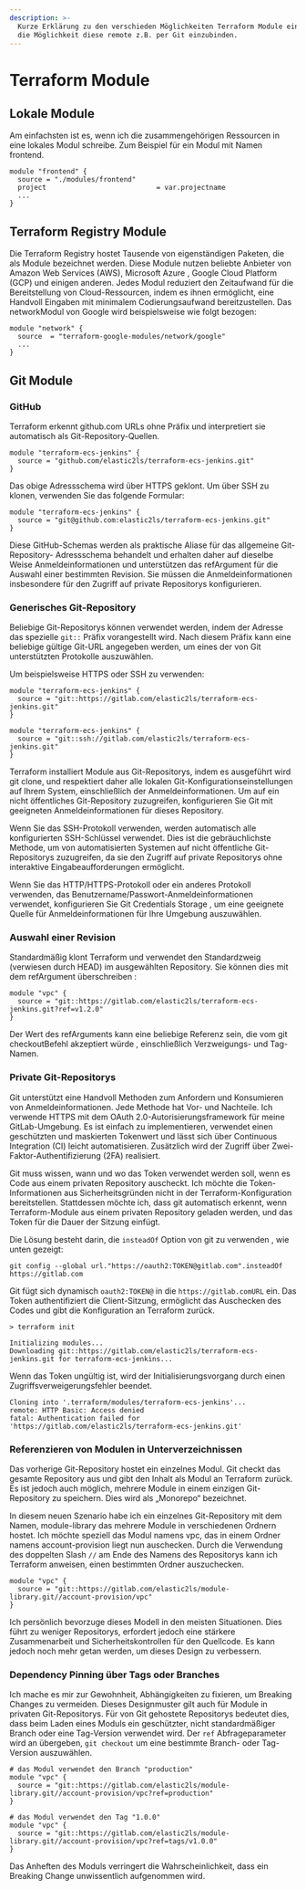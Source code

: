 ```yaml
---
description: >-
  Kurze Erklärung zu den verschieden Möglichkeiten Terraform Module einzubinden in Ihr Projekt. Es gibt neben lokalen Modulen
  die Möglichkeit diese remote z.B. per Git einzubinden.
---
```


# Terraform Module

## Lokale Module
Am einfachsten ist es, wenn ich die zusammengehörigen Ressourcen in eine lokales Modul schreibe. Zum Beispiel für ein Modul mit Namen frontend.

```text
module "frontend" {
  source = "./modules/frontend"
  project                           = var.projectname
  ...
}
```

## Terraform Registry Module
Die Terraform Registry hostet Tausende von eigenständigen Paketen, die als Module bezeichnet werden. Diese Module nutzen beliebte Anbieter von Amazon Web Services (AWS), Microsoft Azure , Google Cloud Platform (GCP) und einigen anderen. Jedes Modul reduziert den Zeitaufwand für die Bereitstellung von Cloud-Ressourcen, indem es ihnen ermöglicht, eine Handvoll Eingaben mit minimalem Codierungsaufwand bereitzustellen. Das networkModul von Google wird beispielsweise wie folgt bezogen:

```text
module "network" {
  source  = "terraform-google-modules/network/google"
  ...
}
```

## Git Module

### GitHub
Terraform erkennt github.com URLs ohne Präfix und interpretiert sie automatisch als Git-Repository-Quellen.

```text
module "terraform-ecs-jenkins" {
  source = "github.com/elastic2ls/terraform-ecs-jenkins.git"
}
```

Das obige Adressschema wird über HTTPS geklont. Um über SSH zu klonen, verwenden Sie das folgende Formular:

```text
module "terraform-ecs-jenkins" {
  source = "git@github.com:elastic2ls/terraform-ecs-jenkins.git"
}
```

Diese GitHub-Schemas werden als praktische Aliase für das allgemeine Git-Repository- Adressschema behandelt und erhalten daher auf dieselbe Weise Anmeldeinformationen und unterstützen das refArgument für die Auswahl einer bestimmten Revision. Sie müssen die Anmeldeinformationen insbesondere für den Zugriff auf private Repositorys konfigurieren.

### Generisches Git-Repository
Beliebige Git-Repositorys können verwendet werden, indem der Adresse das spezielle ```git::``` Präfix vorangestellt wird. Nach diesem Präfix kann eine beliebige gültige Git-URL angegeben werden, um eines der von Git unterstützten Protokolle auszuwählen.

Um beispielsweise HTTPS oder SSH zu verwenden:

```text
module "terraform-ecs-jenkins" {
  source = "git::https://gitlab.com/elastic2ls/terraform-ecs-jenkins.git"
}

module "terraform-ecs-jenkins" {
  source = "git::ssh://gitlab.com/elastic2ls/terraform-ecs-jenkins.git"
}
```

Terraform installiert Module aus Git-Repositorys, indem es ausgeführt wird git clone, und respektiert daher alle lokalen Git-Konfigurationseinstellungen auf Ihrem System, einschließlich der Anmeldeinformationen. Um auf ein nicht öffentliches Git-Repository zuzugreifen, konfigurieren Sie Git mit geeigneten Anmeldeinformationen für dieses Repository.

Wenn Sie das SSH-Protokoll verwenden, werden automatisch alle konfigurierten SSH-Schlüssel verwendet. Dies ist die gebräuchlichste Methode, um von automatisierten Systemen auf nicht öffentliche Git-Repositorys zuzugreifen, da sie den Zugriff auf private Repositorys ohne interaktive Eingabeaufforderungen ermöglicht.

Wenn Sie das HTTP/HTTPS-Protokoll oder ein anderes Protokoll verwenden, das Benutzername/Passwort-Anmeldeinformationen verwendet, konfigurieren Sie Git Credentials Storage , um eine geeignete Quelle für Anmeldeinformationen für Ihre Umgebung auszuwählen.

### Auswahl einer Revision

Standardmäßig klont Terraform und verwendet den Standardzweig (verwiesen durch HEAD) im ausgewählten Repository. Sie können dies mit dem refArgument überschreiben :
```text
module "vpc" {
  source = "git::https://gitlab.com/elastic2ls/terraform-ecs-jenkins.git?ref=v1.2.0"
}
```
Der Wert des refArguments kann eine beliebige Referenz sein, die vom git checkoutBefehl akzeptiert würde , einschließlich Verzweigungs- und Tag-Namen.

### Private Git-Repositorys

Git unterstützt eine Handvoll Methoden zum Anfordern und Konsumieren von Anmeldeinformationen. Jede Methode hat Vor- und Nachteile. Ich verwende HTTPS mit dem OAuth 2.0-Autorisierungsframework für meine GitLab-Umgebung. Es ist einfach zu implementieren, verwendet einen geschützten und maskierten Tokenwert und lässt sich über Continuous Integration (CI) leicht automatisieren. Zusätzlich wird der Zugriff über Zwei-Faktor-Authentifizierung (2FA) realisiert.

Git muss wissen, wann und wo das Token verwendet werden soll, wenn es Code aus einem privaten Repository auscheckt. Ich möchte die Token-Informationen aus Sicherheitsgründen nicht in der Terraform-Konfiguration bereitstellen. Stattdessen möchte ich, dass git automatisch erkennt, wenn Terraform-Module aus einem privaten Repository geladen werden, und das Token für die Dauer der Sitzung einfügt.

Die Lösung besteht darin, die ```insteadOf``` Option von git zu verwenden , wie unten gezeigt:

```text
git config --global url."https://oauth2:TOKEN@gitlab.com".insteadOf https://gitlab.com
```

Git fügt sich dynamisch ```oauth2:TOKEN@``` in die ```https://gitlab.comURL``` ein. Das Token authentifiziert die Client-Sitzung, ermöglicht das Auschecken des Codes und gibt die Konfiguration an Terraform zurück.

```text
> terraform init

Initializing modules...
Downloading git::https://gitlab.com/elastic2ls/terraform-ecs-jenkins.git for terraform-ecs-jenkins...
```

Wenn das Token ungültig ist, wird der Initialisierungsvorgang durch einen Zugriffsverweigerungsfehler beendet.

```text
Cloning into '.terraform/modules/terraform-ecs-jenkins'...
remote: HTTP Basic: Access denied
fatal: Authentication failed for
'https://gitlab.com/elastic2ls/terraform-ecs-jenkins.git'
```

### Referenzieren von Modulen in Unterverzeichnissen

Das vorherige Git-Repository hostet ein einzelnes Modul. Git checkt das gesamte Repository aus und gibt den Inhalt als Modul an Terraform zurück. Es ist jedoch auch möglich, mehrere Module in einem einzigen Git-Repository zu speichern. Dies wird als „Monorepo“ bezeichnet.

In diesem neuen Szenario habe ich ein einzelnes Git-Repository mit dem Namen, module-library das mehrere Module in verschiedenen Ordnern hostet. Ich möchte speziell das Modul namens vpc, das in einem Ordner namens account-provision liegt nun auschecken. Durch die Verwendung des doppelten Slash ```//``` am Ende des Namens des Repositorys kann ich Terraform anweisen, einen bestimmten Ordner auszuchecken.

```text
module "vpc" {
  source = "git::https://gitlab.com/elastic2ls/module-library.git//account-provision/vpc"
}
```
Ich persönlich bevorzuge dieses Modell in den meisten Situationen. Dies führt zu weniger Repositorys, erfordert jedoch eine stärkere Zusammenarbeit und Sicherheitskontrollen für den Quellcode. Es kann jedoch noch mehr getan werden, um dieses Design zu verbessern.


### Dependency Pinning über Tags oder Branches

Ich mache es mir zur Gewohnheit, Abhängigkeiten zu fixieren, um Breaking Changes zu vermeiden. Dieses Designmuster gilt auch für Module in privaten Git-Repositorys. Für von Git gehostete Repositorys bedeutet dies, dass beim Laden eines Moduls ein geschützter, nicht standardmäßiger Branch oder eine Tag-Version verwendet wird. Der ```ref``` Abfrageparameter wird an übergeben, ```git checkout``` um eine bestimmte Branch- oder Tag-Version auszuwählen.

```text
# das Modul verwendet den Branch "production"
module "vpc" {
  source = "git::https://gitlab.com/elastic2ls/module-library.git//account-provision/vpc?ref=production"
}

# das Modul verwendet den Tag "1.0.0"
module "vpc" {
  source = "git::https://gitlab.com/elastic2ls/module-library.git//account-provision/vpc?ref=tags/v1.0.0"
}
```
Das Anheften des Moduls verringert die Wahrscheinlichkeit, dass ein Breaking Change unwissentlich aufgenommen wird.
